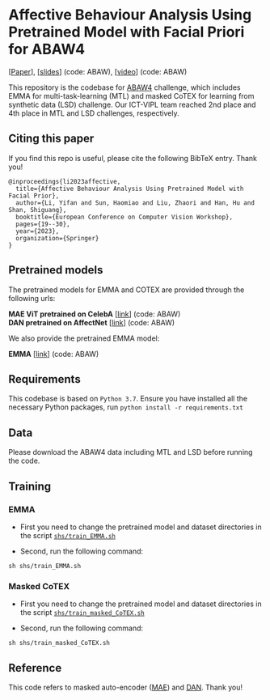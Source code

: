 # Affective Behaviour Analysis Using Pretrained Model with Facial Priori for ABAW4 
[[Paper](https://arxiv.org/abs/2207.11679)], [[slides](https://pan.baidu.com/s/1fojslUcjZwDOjKFMQ8uvRQ?pwd=ABAW)] (code: ABAW), [[video](https://pan.baidu.com/s/12SUQ1mvpH4-sv7_oYWA7Hw?pwd=ABAW)] (code: ABAW)

This repository is the codebase for [ABAW4](https://ibug.doc.ic.ac.uk/resources/eccv-2023-4th-abaw/) challenge, which includes EMMA for multi-task-learning (MTL) and masked CoTEX for learning from synthetic data (LSD) challenge. Our ICT-VIPL team reached 2nd place and 4th place in MTL and LSD challenges, respectively.

## Citing this paper
If you find this repo is useful, please cite the following BibTeX entry. Thank you!
```
@inproceedings{li2023affective,
  title={Affective Behaviour Analysis Using Pretrained Model with Facial Prior},
  author={Li, Yifan and Sun, Haomiao and Liu, Zhaori and Han, Hu and Shan, Shiguang},
  booktitle={European Conference on Computer Vision Workshop},
  pages={19--30},
  year={2023},
  organization={Springer}
}
```

## Pretrained models
The pretrained models for EMMA and COTEX are provided through the following urls:

<b>MAE ViT pretrained on CelebA</b> \[[link](https://pan.baidu.com/s/1aedEeEHeIslvx0WsFVWxDw)\] (code: ABAW) \
<b>DAN pretrained on AffectNet</b> \[[link](https://pan.baidu.com/s/1MNSkd7KWSL5USywPG3XVfw)\] (code: ABAW)

We also provide the pretrained EMMA model:

<b>EMMA</b> \[[link](https://pan.baidu.com/s/12xTjIqhTUdp_FziBNTEd0A?pwd=ABAW)\] (code: ABAW)


## Requirements
This codebase is based on `Python 3.7`. 
Ensure you have installed all the necessary Python packages, run `python install -r requirements.txt`

## Data
Please download the ABAW4 data including MTL and LSD before running the code. 

## Training
### EMMA
- First you need to change the pretrained model and dataset directories in the script [`shs/train_EMMA.sh`](./shs/train_EMMA.sh)

- Second, run the following command:

```
sh shs/train_EMMA.sh
```
### Masked CoTEX
- First you need to change the pretrained model and dataset directories in the script [`shs/train_masked_CoTEX.sh`](./shs/train_masked_CoTEX.sh)

- Second, run the following command:

```
sh shs/train_masked_CoTEX.sh
```

## Reference

This code refers to masked auto-encoder ([MAE](https://github.com/facebookresearch/mae)) and [DAN](https://github.com/yaoing/DAN). Thank you!

